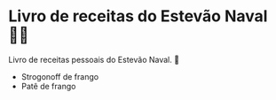 # Livro de receitas do Estevão Naval :man_cook:

Livro de receitas pessoais do Estevão Naval. :wave:

- Strogonoff de frango
- Patê de frango


